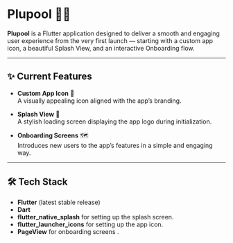 # Plupool 🏊‍♀️

**Plupool** is a Flutter application designed to deliver a smooth and engaging user experience from the very first launch — starting with a custom app icon, a beautiful Splash View, and an interactive Onboarding flow.

---

## ✨ Current Features
- **Custom App Icon** 📱  
  A visually appealing icon aligned with the app’s branding.

- **Splash View** 🚀  
  A stylish loading screen displaying the app logo during initialization.

- **Onboarding Screens** 🗺  
  Introduces new users to the app’s features in a simple and engaging way.

---

## 🛠️ Tech Stack
- **Flutter** (latest stable release)
- **Dart**
- **flutter_native_splash** for setting up the splash screen.
- **flutter_launcher_icons** for setting up the app icon.
- **PageView** for onboarding screens .

